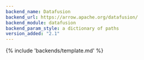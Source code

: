 ```yaml
---
backend_name: Datafusion
backend_url: https://arrow.apache.org/datafusion/
backend_module: datafusion
backend_param_style: a dictionary of paths
version_added: "2.1"
---
```


{% include 'backends/template.md' %}
